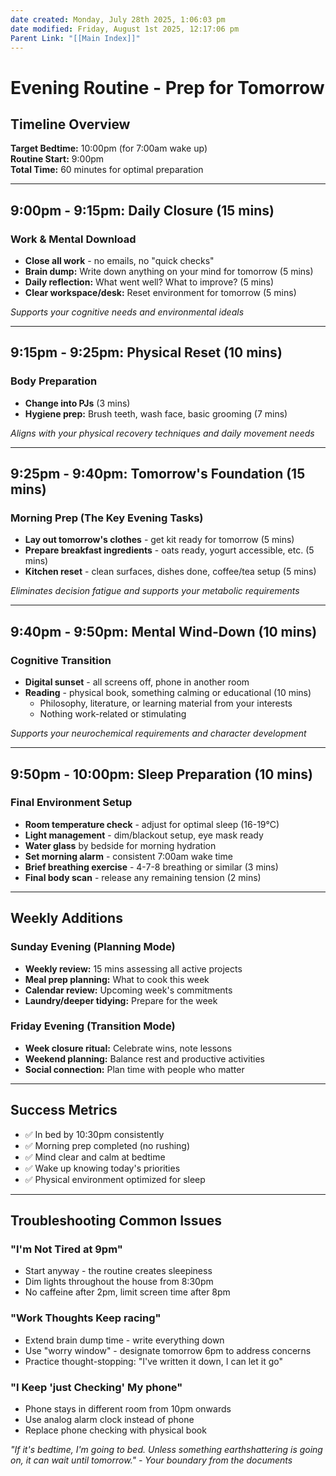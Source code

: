 ```yaml
---
date created: Monday, July 28th 2025, 1:06:03 pm
date modified: Friday, August 1st 2025, 12:17:06 pm
Parent Link: "[[Main Index]]"
---
```


# Evening Routine - Prep for Tomorrow

## Timeline Overview

**Target Bedtime:** 10:00pm (for 7:00am wake up)  
**Routine Start:** 9:00pm  
**Total Time:** 60 minutes for optimal preparation

---

## 9:00pm - 9:15pm: Daily Closure (15 mins)

### Work & Mental Download

- **Close all work** - no emails, no "quick checks"
- **Brain dump:** Write down anything on your mind for tomorrow (5 mins)
- **Daily reflection:** What went well? What to improve? (5 mins)
- **Clear workspace/desk:** Reset environment for tomorrow (5 mins)

_Supports your cognitive needs and environmental ideals_

---

## 9:15pm - 9:25pm: Physical Reset (10 mins)

### Body Preparation

- **Change into PJs** (3 mins)
- **Hygiene prep:** Brush teeth, wash face, basic grooming (7 mins)

_Aligns with your physical recovery techniques and daily movement needs_

---

## 9:25pm - 9:40pm: Tomorrow's Foundation (15 mins)

### Morning Prep (The Key Evening Tasks)

- **Lay out tomorrow's clothes** - get kit ready for tomorrow (5 mins)
- **Prepare breakfast ingredients** - oats ready, yogurt accessible, etc. (5 mins)
- **Kitchen reset** - clean surfaces, dishes done, coffee/tea setup (5 mins)

_Eliminates decision fatigue and supports your metabolic requirements_

---

## 9:40pm - 9:50pm: Mental Wind-Down (10 mins)

### Cognitive Transition

- **Digital sunset** - all screens off, phone in another room
- **Reading** - physical book, something calming or educational (10 mins)
    - Philosophy, literature, or learning material from your interests
    - Nothing work-related or stimulating

_Supports your neurochemical requirements and character development_

---

## 9:50pm - 10:00pm: Sleep Preparation (10 mins)

### Final Environment Setup

- **Room temperature check** - adjust for optimal sleep (16-19°C)
- **Light management** - dim/blackout setup, eye mask ready
- **Water glass** by bedside for morning hydration
- **Set morning alarm** - consistent 7:00am wake time
- **Brief breathing exercise** - 4-7-8 breathing or similar (3 mins)
- **Final body scan** - release any remaining tension (2 mins)


---

## Weekly Additions

### Sunday Evening (Planning Mode)

- **Weekly review:** 15 mins assessing all active projects
- **Meal prep planning:** What to cook this week
- **Calendar review:** Upcoming week's commitments
- **Laundry/deeper tidying:** Prepare for the week

### Friday Evening (Transition Mode)

- **Week closure ritual:** Celebrate wins, note lessons
- **Weekend planning:** Balance rest and productive activities
- **Social connection:** Plan time with people who matter

---

## Success Metrics

- ✅ In bed by 10:30pm consistently
- ✅ Morning prep completed (no rushing)
- ✅ Mind clear and calm at bedtime
- ✅ Wake up knowing today's priorities
- ✅ Physical environment optimized for sleep

---

## Troubleshooting Common Issues

### "I'm Not Tired at 9pm"

- Start anyway - the routine creates sleepiness
- Dim lights throughout the house from 8:30pm
- No caffeine after 2pm, limit screen time after 8pm

### "Work Thoughts Keep racing"

- Extend brain dump time - write everything down
- Use "worry window" - designate tomorrow 6pm to address concerns
- Practice thought-stopping: "I've written it down, I can let it go"

### "I Keep 'just Checking' My phone"

- Phone stays in different room from 10pm onwards
- Use analog alarm clock instead of phone
- Replace phone checking with physical book

_"If it's bedtime, I'm going to bed. Unless something earthshattering is going on, it can wait until tomorrow." - Your boundary from the documents_
